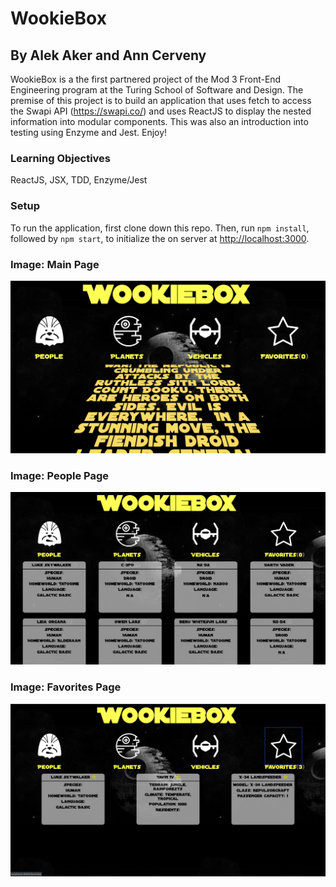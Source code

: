 # WookieBox
## By Alek Aker and Ann Cerveny

WookieBox is a the first partnered project of the Mod 3 Front-End Engineering program at the Turing School of Software and Design. The premise of this project is to build an application that uses fetch to access the Swapi API (https://swapi.co/) and uses ReactJS to display the nested information into modular components. This was also an introduction into testing using Enzyme and Jest. Enjoy!

### Learning Objectives

ReactJS, JSX, TDD, Enzyme/Jest

### Setup

To run the application, first clone down this repo. Then, run `npm install`, followed by `npm start`, to initialize the on server at [http://localhost:3000](http://localhost:3000).

### Image: Main Page

![Image description](https://github.com/ArAprojects/WookieBox/blob/master/public/main_page.png)

### Image: People Page

![Image description](https://github.com/ArAprojects/WookieBox/blob/master/public/people_page.png)

### Image: Favorites Page

![Image description](https://github.com/ArAprojects/WookieBox/blob/master/public/favorites_page.png)


